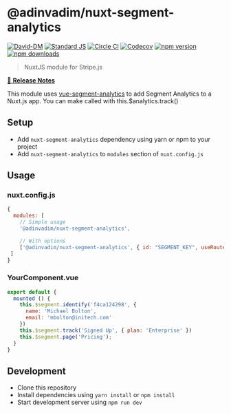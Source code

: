 # @adinvadim/nuxt-segment-analytics

[![David-DM][david-dm-src]][david-dm-href]
[![Standard JS][standard-js-src]][standard-js-href]
[![Circle CI][circle-ci-src]][circle-ci-href]
[![Codecov][codecov-src]][codecov-href]
[![npm version][npm-version-src]][npm-version-href]
[![npm downloads][npm-downloads-src]][npm-downloads-href]

> NuxtJS module for Stripe.js

[📖 **Release Notes**](./CHANGELOG.md)

This module uses [vue-segment-analytics](https://github.com/Kapiche/vue-segment-analytics) to add Segment Analytics to a Nuxt.js app.
You can make called with this.$analytics.track()

## Setup

- Add `nuxt-segment-analytics` dependency using yarn or npm to your project
- Add `nuxt-segment-analytics` to `modules` section of `nuxt.config.js`

## Usage
### nuxt.config.js
```js
{
  modules: [
    // Simple usage
    '@adinvadim/nuxt-segment-analytics',

    // With options
    ['@adinvadim/nuxt-segment-analytics', { id: "SEGMENT_KEY", useRouter: true }],
 ]
}
```

### YourComponent.vue
```js
export default {
  mounted () {
    this.$segment.identify('f4ca124298', {
      name: 'Michael Bolton',
      email: 'mbolton@initech.com'
    })
    this.$segment.track('Signed Up', { plan: 'Enterprise' })
    this.$segment.page('Pricing');
  }
}
```


## Development

- Clone this repository
- Install dependencies using `yarn install` or `npm install`
- Start development server using `npm run dev`


<!-- Badges -->
[david-dm-src]: https://david-dm.org/https://github.com/dgwight/nuxt-segment-analytics/status.svg?style=flat-square
[david-dm-href]: https://david-dm.org/https://github.com/dgwight/nuxt-segment-analytics
[standard-js-src]: https://img.shields.io/badge/code_style-standard-brightgreen.svg?style=flat-square
[standard-js-href]: https://standardjs.com
[circle-ci-src]: https://img.shields.io/circleci/project/github/https://github.com/dgwight/nuxt-segment-analytics.svg?style=flat-square
[circle-ci-href]: https://circleci.com/gh/https://github.com/dgwight/nuxt-segment-analytics
[codecov-src]: https://img.shields.io/codecov/c/github/https://github.com/dgwight/nuxt-segment-analytics.svg?style=flat-square
[codecov-href]: https://codecov.io/gh/https://github.com/dgwight/nuxt-segment-analytics
[npm-version-src]: https://img.shields.io/npm/dt/nuxt-segment-analytics.svg?style=flat-square
[npm-version-href]: https://npmjs.com/package/nuxt-segment-analytics
[npm-downloads-src]: https://img.shields.io/npm/v/nuxt-segment-analytics/latest.svg?style=flat-square
[npm-downloads-href]: https://npmjs.com/package/nuxt-segment-analytics
